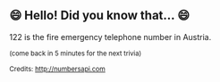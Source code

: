 ## 😄 Hello! Did you know that... 😄
122 is the fire emergency telephone number in Austria.

<sup>(come back in 5 minutes for the next trivia)</sup>


<sup>Credits: http://numbersapi.com</sup>
